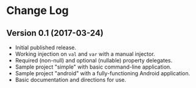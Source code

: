 # Change Log

## Version 0.1 (2017-03-24)

* Initial published release.
* Working injection on `val` and `var` with a manual injector.
* Required (non-null) and optional (nullable) property delegates.
* Sample project "simple" with basic command-line application.
* Sample project "android" with a fully-functioning Android application.
* Basic documentation and directions for use.

